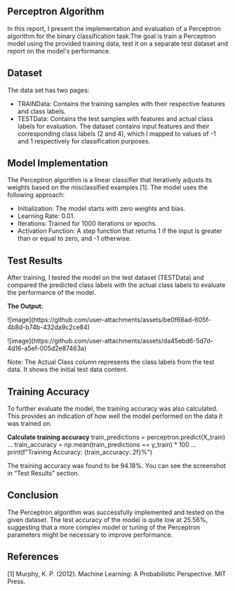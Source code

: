 ## Perceptron Algorithm 
In this report, I present the implementation and evaluation of a Perceptron algorithm for the binary classification task.The goal is train a Perceptron model using the provided training data, test it on a separate test dataset and report on the model's performance.

## Dataset
The data set has two pages:
- TRAINData: Contains the training samples with their respective features and class labels.
- TESTData: Contains the test samples with features and actual class labels for evaluation.
The dataset contains input features and their corresponding class labels (2 and 4), which I mapped to values of -1 and 1 respectively for classification purposes.

## Model Implementation
The Perceptron algorithm is a linear classifier that iteratively adjusts its weights based on the misclassified examples [1]. The model uses the following approach:
- Initialization: The model starts with zero weights and bias.
- Learning Rate: 0.01.
- Iterations: Trained for 1000 iterations or epochs.
- Activation Function: A step function that returns 1 if the input is greater than or equal to zero, and -1 otherwise.

## Test Results
<p>After training, I tested the model on the test dataset (TESTData) and compared the predicted class labels with the actual class labels to evaluate the performance of the model.</p>

**The Output:**
<p>![image](https://github.com/user-attachments/assets/be0f66ad-605f-4b8d-b74b-432da9c2ce84)</p>
![image](https://github.com/user-attachments/assets/da45ebd6-5d7d-4d16-a5ef-005d2e87463a)

<p>Note: The Actual Class column represents the class labels from the test data. It shows the initial test data content.</p>

## Training Accuracy
<p>To further evaluate the model, the training accuracy was also calculated. This provides an indication of how well the model performed on the data it was trained on.</p>

**Calculate training accuracy**
train_predictions = perceptron.predict(X_train) …
train_accuracy = np.mean(train_predictions == y_train) * 100
…
print(f"Training Accuracy: {train_accuracy:.2f}%")

<p>The training accuracy was found to be 94.18%. You can see the screenshot in “Test Results” section.</p>

## Conclusion
<p>The Perceptron algorithm was successfully implemented and tested on the given dataset. The test accuracy of the model is quite low at 25.56%, suggesting that a more complex model or tuning of the Perceptron parameters might be necessary to improve performance.</p>

## References
[1] Murphy, K. P. (2012). Machine Learning: A Probabilistic Perspective. MIT Press.
